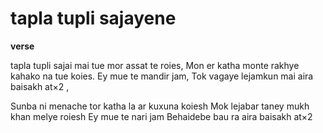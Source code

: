 # tapla tupli sajayene

**verse**

tapla tupli sajai mai tue mor assat te roies,
Mon er katha monte rakhye kahako na tue koies.
Ey mue te mandir jam,
Tok vagaye lejamkun mai aira baisakh at×2 ,

Sunba ni menache tor katha la ar kuxuna koiesh 
Mok lejabar taney mukh khan melye roiesh 
Ey mue te nari jam 
Behaidebe bau ra aira baisakh at×2 
